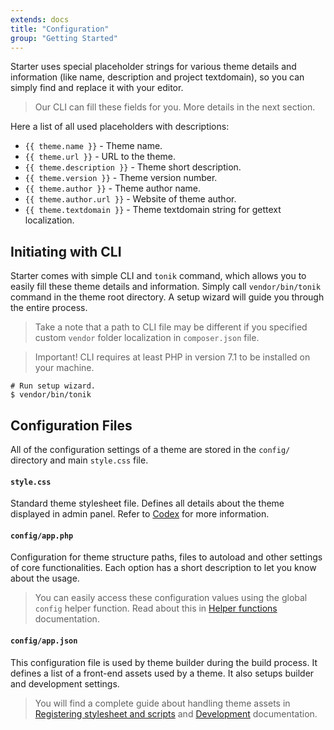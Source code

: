```yaml
---
extends: docs
title: "Configuration"
group: "Getting Started"
---
```


Starter uses special placeholder strings for various theme details and information (like name, description and project textdomain), so you can simply find and replace it with your editor.

> Our CLI can fill these fields for you. More details in the next section.

Here a list of all used placeholders with descriptions:

- `{{ theme.name }}` - Theme name.
- `{{ theme.url }}` - URL to the theme.
- `{{ theme.description }}` - Theme short description.
- `{{ theme.version }}` - Theme version number.
- `{{ theme.author }}` - Theme author name.
- `{{ theme.author.url }}` - Website of theme author.
- `{{ theme.textdomain }}` - Theme textdomain string for gettext localization.

## Initiating with CLI

Starter comes with simple CLI and `tonik` command, which allows you to easily fill these theme details and information. Simply call `vendor/bin/tonik` command in the theme root directory. A setup wizard will guide you through the entire process.

> Take a note that a path to CLI file may be different if you specified custom `vendor` folder localization in `composer.json` file.

> Important! CLI requires at least PHP in version 7.1 to be installed on your machine.

<pre class="pre pre--dark"><code class="language-bash"># Run setup wizard.
$ vendor/bin/tonik</code></pre>

## Configuration Files

All of the configuration settings of a theme are stored in the `config/` directory and main `style.css` file.

#### `style.css`

Standard theme stylesheet file. Defines all details about the theme displayed in admin panel. Refer to [Codex](https://codex.wordpress.org/Theme_Development#Theme_Stylesheet) for more information.

#### `config/app.php`

Configuration for theme structure paths, files to autoload and other settings of core functionalities. Each option has a short description to let you know about the usage.

> You can easily access these configuration values using the global `config` helper function. Read about this in [Helper functions]() documentation.

#### `config/app.json`

This configuration file is used by theme builder during the build process. It defines a list of a front-end assets used by a theme. It also setups builder and development settings.

> You will find a complete guide about handling theme assets in [Registering stylesheet and scripts]() and [Development]()  documentation.
